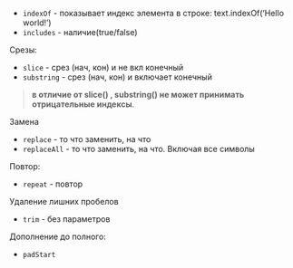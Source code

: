 - `indexOf` - показывает индекс элемента в строке: text.indexOf(’Hello world!’)
- `includes` - наличие(true/false)

Срезы:
- `slice` - срез (нач, кон) и не вкл конечный
- `substring` - срез (нач, кон) и включает конечный

> **в отличие от slice() , substring() не может принимать отрицательные индексы**.

Замена

- `replace` - то что заменить, на что
- `replaceAll` - то что заменить, на что. Включая все символы

Повтор:
- `repeat` - повтор

Удаление лишних пробелов
- `trim` - без параметров

Дополнение до полного:

- `padStart`

